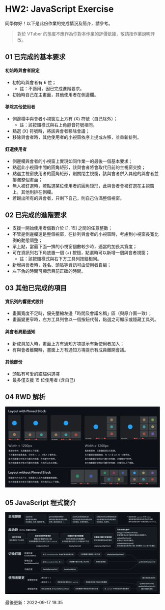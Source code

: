 # HW2: JavaScript Exercise

同學你好！以下是此份作業的完成情況及簡介，請參考。

> 對於 VTuber 的態度不應作為你對本作業的評價依據，敬請按作業說明評改。

## 01 已完成的基本要求

#### 初始時與會者設定
- 初始時與會者有 6 位；
    - 註：不適用，因已完成進階要求。
- 初始時自己在主畫面，其他使用者在側邊欄。

#### 移除其他使用者
- 側邊欄中與會者小視窗左上方有 (X) 符號（自己除外）；
    - 註：該按鈕樣式與右上角靜音符號相同。
- 點選 (X) 符號時，將該與會者移除會議；
- 移除與會者時，其他使用者的小視窗依序上提或左移，並重新排列。

#### 釘選使用者
  - 側邊欄與會者的小視窗上實現如同作業一的最後一個基本要求；
  - 點選此小視窗中間的圓角矩形，該與會者將會取代目前的主視窗交換；
  - 點選主視窗使用者的圓角矩形，則關閉主視窗，該與會者併入其他的與會者並排滿整個畫面；
  - 無人被釘選時，若點選某位使用者的圓角矩形，此與會者會被釘選在主視窗上，其他則排在側欄。
  - 若踢出所有的與會者，只剩下自己，則自己佔滿整個視窗。

## 02 已完成的進階要求
- 支援一開始使用者個數介於 [1, 15] 之間的任意整數；
- 不管是側邊欄還是整個視窗，在排列與會者的小視窗時，考慮到小視窗長寬比例的動態調整；
- 承上點，當最下面一排的小視窗個數較少時，適當的加長其寬度；
- 可在資訊列右下角放置一個 (+) 按鈕，點選時可以新增一個與會者視窗；
  - 註：該按鈕樣式與右下方工具列按鈕相同。
- 新增與會者時，姓名、頭貼等資訊可由使用者自編；
- 左下角的時間可顯示目前正確的時間。

## 03 其他已完成的項目

#### 資訊列的響應式設計
- 畫面寬度不足時，優先壓縮左邊「時間及會議名稱」區（與原介面一致）； 
- 畫面變更窄時，右方工具列會以一個按鈕代替，點選之可顯示或隱藏工具列。

#### 與會者異動通知
- 新成員加入時，畫面上方有通知方塊提示有新使用者加入；
- 有與會者離開時，畫面上方有通知方塊提示有成員離開會議。

#### 其他部份
- 頭貼有可愛的貓貓供選擇
- 最多僅支援 15 位使用者 (含自己)

## 04 RWD 解析
![RWD Explanation](./image/descr01.png)

## 05 JavaScript 程式簡介
![Brief Explanation on JavaScript](./image/descr02.png)

最後更新：2022-09-17 19:35
